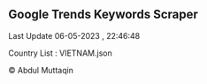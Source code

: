 

## Google Trends Keywords Scraper 
 
Last Update 06-05-2023 , 22:46:48

Country List :
VIETNAM.json



© Abdul Muttaqin 
